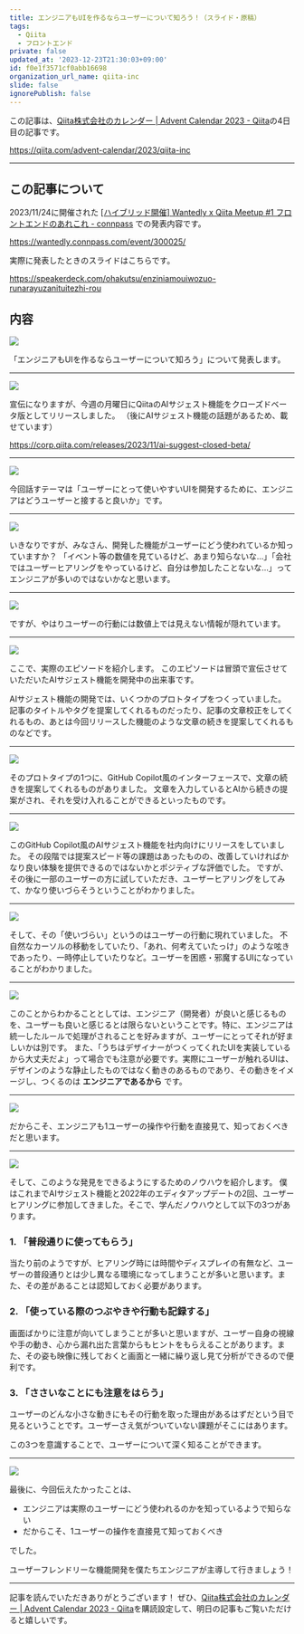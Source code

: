 ```yaml
---
title: エンジニアもUIを作るならユーザーについて知ろう！（スライド・原稿）
tags:
  - Qiita
  - フロントエンド
private: false
updated_at: '2023-12-23T21:30:03+09:00'
id: f0e1f3571cf0abb16698
organization_url_name: qiita-inc
slide: false
ignorePublish: false
---
```


この記事は、[Qiita株式会社のカレンダー | Advent Calendar 2023 - Qiita](https://qiita.com/advent-calendar/2023/qiita-inc)の4日目の記事です。

https://qiita.com/advent-calendar/2023/qiita-inc

---

## この記事について

2023/11/24に開催された [[ハイブリッド開催] Wantedly x Qiita Meetup #1 フロントエンドのあれこれ - connpass](https://wantedly.connpass.com/event/300025/) での発表内容です。

https://wantedly.connpass.com/event/300025/

実際に発表したときのスライドはこちらです。

https://speakerdeck.com/ohakutsu/enziniamouiwozuo-runarayuzanituitezhi-rou

## 内容

![](https://qiita-image-store.s3.ap-northeast-1.amazonaws.com/0/352836/3710a2db-0f28-0dbd-be15-bd665564c790.jpeg)

「エンジニアもUIを作るならユーザーについて知ろう」について発表します。

---

![](https://qiita-image-store.s3.ap-northeast-1.amazonaws.com/0/352836/5d743569-c156-1de7-924a-91e520328766.jpeg)

宣伝になりますが、今週の月曜日にQiitaのAIサジェスト機能をクローズドベータ版としてリリースしました。
（後にAIサジェスト機能の話題があるため、載せています）

https://corp.qiita.com/releases/2023/11/ai-suggest-closed-beta/

---

![](https://qiita-image-store.s3.ap-northeast-1.amazonaws.com/0/352836/ba6c044c-daf3-5e40-bdbb-9a18b9c7e370.jpeg)

今回話すテーマは「ユーザーにとって使いやすいUIを開発するために、エンジニアはどうユーザーと接すると良いか」です。

---

![](https://qiita-image-store.s3.ap-northeast-1.amazonaws.com/0/352836/e6c9b1a0-dcd4-3843-3301-f22d1f9801b6.jpeg)

いきなりですが、みなさん、開発した機能がユーザーにどう使われているか知っていますか？
「イベント等の数値を見ているけど、あまり知らないな...」「会社ではユーザーヒアリングをやっているけど、自分は参加したことないな...」ってエンジニアが多いのではないかなと思います。

---

![](https://qiita-image-store.s3.ap-northeast-1.amazonaws.com/0/352836/9369be8b-b1b3-e017-3f26-93cc95771f90.jpeg)

ですが、やはりユーザーの行動には数値上では見えない情報が隠れています。

---

![](https://qiita-image-store.s3.ap-northeast-1.amazonaws.com/0/352836/11e919ee-cec8-8f58-8fd2-18ad62ddce48.jpeg)

ここで、実際のエピソードを紹介します。
このエピソードは冒頭で宣伝させていただいたAIサジェスト機能を開発中の出来事です。

AIサジェスト機能の開発では、いくつかのプロトタイプをつくっていました。
記事のタイトルやタグを提案してくれるものだったり、記事の文章校正をしてくれるもの、あとは今回リリースした機能のような文章の続きを提案してくれるものなどです。

---

![](https://qiita-image-store.s3.ap-northeast-1.amazonaws.com/0/352836/2885581f-68eb-140c-309f-87a18835448a.jpeg)

そのプロトタイプの1つに、GitHub Copilot風のインターフェースで、文章の続きを提案してくれるものがありました。
文章を入力しているとAIから続きの提案がされ、それを受け入れることができるといったものです。

---

![](https://qiita-image-store.s3.ap-northeast-1.amazonaws.com/0/352836/b073cd78-edb5-53b0-f62f-a9f40478d695.jpeg)

このGitHub Copilot風のAIサジェスト機能を社内向けにリリースをしていました。
その段階では提案スピード等の課題はあったものの、改善していければかなり良い体験を提供できるのではないかとポジティブな評価でした。
ですが、その後に一部のユーザーの方に試していただき、ユーザーヒアリングをしてみて、かなり使いづらそうということがわかりました。

---

![](https://qiita-image-store.s3.ap-northeast-1.amazonaws.com/0/352836/78fa7e1d-acbe-ced4-daf6-0afd804addfa.jpeg)

そして、その「使いづらい」というのはユーザーの行動に現れていました。
不自然なカーソルの移動をしていたり、「あれ、何考えていたっけ」のような呟きであったり、一時停止していたりなど。ユーザーを困惑・邪魔するUIになっていることがわかりました。

---

![](https://qiita-image-store.s3.ap-northeast-1.amazonaws.com/0/352836/dec9c332-4d1f-9496-f464-18d2886c6d0f.jpeg)

このことからわかることとしては、エンジニア（開発者）が良いと感じるものを、ユーザーも良いと感じるとは限らないということです。特に、エンジニアは統一したルールで処理がされることを好みますが、ユーザーにとってそれが好ましいかは別です。
また、「うちはデザイナーがつくってくれたUIを実装しているから大丈夫だよ」って場合でも注意が必要です。実際にユーザーが触れるUIは、デザインのような静止したものではなく動きのあるものであり、その動きをイメージし、つくるのは **エンジニアであるから** です。

---

![](https://qiita-image-store.s3.ap-northeast-1.amazonaws.com/0/352836/ee2dacdb-a67b-3f11-f19b-e150b6d6443e.jpeg)

だからこそ、エンジニアも1ユーザーの操作や行動を直接見て、知っておくべきだと思います。

---

![](https://qiita-image-store.s3.ap-northeast-1.amazonaws.com/0/352836/1c0d50c9-8d6d-4ba9-e144-1c3356d55139.jpeg)

そして、このような発見をできるようにするためのノウハウを紹介します。
僕はこれまでAIサジェスト機能と2022年のエディタアップデートの2回、ユーザーヒアリングに参加してきました。そこで、学んだノウハウとして以下の3つがあります。

### 1. 「普段通りに使ってもらう」

当たり前のようですが、ヒアリング時には時間やディスプレイの有無など、ユーザーの普段通りとは少し異なる環境になってしまうことが多いと思います。また、その差があることは認知しておく必要があります。

### 2. 「使っている際のつぶやきや行動も記録する」

画面ばかりに注意が向いてしまうことが多いと思いますが、ユーザー自身の視線や手の動き、心から漏れ出た言葉からもヒントをもらえることがあります。また、その姿も映像に残しておくと画面と一緒に繰り返し見て分析ができるので便利です。

### 3. 「ささいなことにも注意をはらう」

ユーザーのどんな小さな動きにもその行動を取った理由があるはずだという目で見るということです。ユーザーさえ気がついていない課題がそこにはあります。

この3つを意識することで、ユーザーについて深く知ることができます。

---

![](https://qiita-image-store.s3.ap-northeast-1.amazonaws.com/0/352836/3103ac65-71c8-7d78-edca-35262dcfb99f.jpeg)

最後に、今回伝えたかったことは、

- エンジニアは実際のユーザーにどう使われるのかを知っているようで知らない
- だからこそ、1ユーザーの操作を直接見て知っておくべき

でした。

ユーザーフレンドリーな機能開発を僕たちエンジニアが主導して行きましょう！

---

記事を読んでいただきありがとうございます！
ぜひ、[Qiita株式会社のカレンダー | Advent Calendar 2023 - Qiita](https://qiita.com/advent-calendar/2023/qiita-inc)を購読設定して、明日の記事もご覧いただけると嬉しいです。

